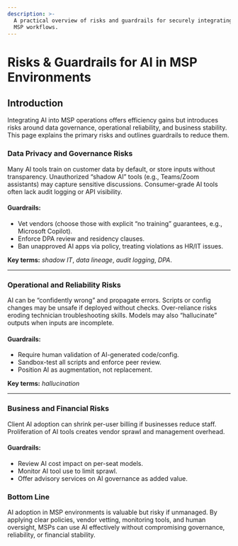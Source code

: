 ```yaml
---
description: >-
  A practical overview of risks and guardrails for securely integrating AI into
  MSP workflows.
---
```


# Risks & Guardrails for AI in MSP Environments

## **Introduction**

Integrating AI into MSP operations offers efficiency gains but introduces risks around data governance, operational reliability, and business stability. This page explains the primary risks and outlines guardrails to reduce them.

### Data Privacy and Governance Risks

Many AI tools train on customer data by default, or store inputs without transparency. Unauthorized “shadow AI” tools (e.g., Teams/Zoom assistants) may capture sensitive discussions. Consumer-grade AI tools often lack audit logging or API visibility.

#### **Guardrails:**

* Vet vendors (choose those with explicit “no training” guarantees, e.g., Microsoft Copilot).
* Enforce DPA review and residency clauses.
* Ban unapproved AI apps via policy, treating violations as HR/IT issues.

**Key terms:** _shadow IT_, _data lineage_, _audit logging_, _DPA_.

***

### Operational and Reliability Risks

AI can be “confidently wrong” and propagate errors. Scripts or config changes may be unsafe if deployed without checks. Over-reliance risks eroding technician troubleshooting skills. Models may also “hallucinate” outputs when inputs are incomplete.

#### **Guardrails:**

* Require human validation of AI-generated code/config.
* Sandbox-test all scripts and enforce peer review.
* Position AI as augmentation, not replacement.

**Key terms:** _hallucination_

***

### Business and Financial Risks

Client AI adoption can shrink per-user billing if businesses reduce staff. Proliferation of AI tools creates vendor sprawl and management overhead.

#### **Guardrails:**

* Review AI cost impact on per-seat models.
* Monitor AI tool use to limit sprawl.
* Offer advisory services on AI governance as added value.

### Bottom Line

AI adoption in MSP environments is valuable but risky if unmanaged. By applying clear policies, vendor vetting, monitoring tools, and human oversight, MSPs can use AI effectively without compromising governance, reliability, or financial stability.
